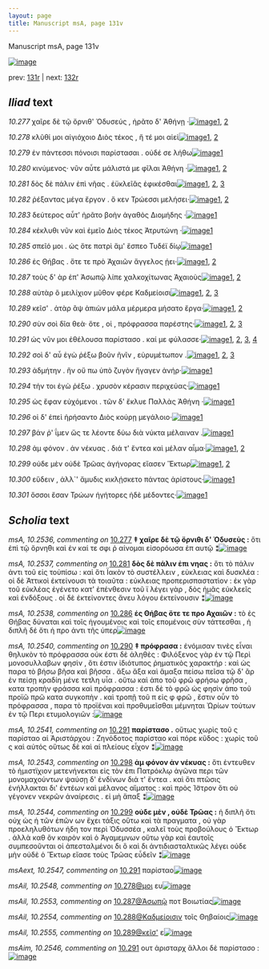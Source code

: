 ```yaml
---
layout: page
title: Manuscript msA, page 131v
---
```


Manuscript msA, page 131v

[![image](http://www.homermultitext.org/iipsrv?OBJ=IIP,1.0&FIF=/project/homer/pyramidal/deepzoom/hmt/vaimg/2017a/VA131VN_0634.tif&WID=100&CVT=JPEG)](http://www.homermultitext.org/ict2/?urn=urn:cite2:hmt:vaimg.2017a:VA131VN_0634)

prev:  [131r](../131r/) | next:  [132r](../132r/)

## *Iliad* text

*10.277* <a id="10.277"/> χαῖρε δὲ τῷ ὄρνιθ' Ὀδυσεύς , ἠρᾶτο δ' Ἀθήνῃ ·[![image](http://www.homermultitext.org/iipsrv?OBJ=IIP,1.0&FIF=/project/homer/pyramidal/deepzoom/hmt/vaimg/2017a/VA131VN_0634.tif&RGN=0.4775,0.2299,0.4214,0.0263&WID=1000&CVT=JPEG)](http://www.homermultitext.org/ict2/?urn=urn:cite2:hmt:vaimg.2017a:VA131VN_0634@0.4775,0.2299,0.4214,0.0263)[1](#msA_10.2536), [2](#msA_10.1)

*10.278* <a id="10.278"/> κλῦθί μοι αἰγιόχοιο Διὸς τέκος , ἥ τέ μοι αἰεὶ[![image](http://www.homermultitext.org/iipsrv?OBJ=IIP,1.0&FIF=/project/homer/pyramidal/deepzoom/hmt/vaimg/2017a/VA131VN_0634.tif&RGN=0.4765,0.2479,0.4214,0.0263&WID=1000&CVT=JPEG)](http://www.homermultitext.org/ict2/?urn=urn:cite2:hmt:vaimg.2017a:VA131VN_0634@0.4765,0.2479,0.4214,0.0263)[1](#msAil_10.2548), [2](#msA_10.1)

*10.279* <a id="10.279"/> ἐν πάντεσσι πόνοισι παρίστασαι . οὐδέ σε λήθω[![image](http://www.homermultitext.org/iipsrv?OBJ=IIP,1.0&FIF=/project/homer/pyramidal/deepzoom/hmt/vaimg/2017a/VA131VN_0634.tif&RGN=0.4725,0.269,0.4054,0.0263&WID=1000&CVT=JPEG)](http://www.homermultitext.org/ict2/?urn=urn:cite2:hmt:vaimg.2017a:VA131VN_0634@0.4725,0.269,0.4054,0.0263)[1](#msA_10.1)

*10.280* <a id="10.280"/> κινύμενος· νῦν αὖτε μάλιστά με φῖλαι Ἀθήνη ·[![image](http://www.homermultitext.org/iipsrv?OBJ=IIP,1.0&FIF=/project/homer/pyramidal/deepzoom/hmt/vaimg/2017a/VA131VN_0634.tif&RGN=0.4825,0.2855,0.4164,0.0263&WID=1000&CVT=JPEG)](http://www.homermultitext.org/ict2/?urn=urn:cite2:hmt:vaimg.2017a:VA131VN_0634@0.4825,0.2855,0.4164,0.0263)[1](#msAil_10.2549), [2](#msA_10.1)

*10.281* <a id="10.281"/> δὸς δὲ πάλιν ἐπὶ νῆας . ἐϋκλεῖᾰς ἐφικέσθαι[![image](http://www.homermultitext.org/iipsrv?OBJ=IIP,1.0&FIF=/project/homer/pyramidal/deepzoom/hmt/vaimg/2017a/VA131VN_0634.tif&RGN=0.4805,0.3043,0.4254,0.0263&WID=1000&CVT=JPEG)](http://www.homermultitext.org/ict2/?urn=urn:cite2:hmt:vaimg.2017a:VA131VN_0634@0.4805,0.3043,0.4254,0.0263)[1](#msAil_10.2550), [2](#msA_10.2537), [3](#msA_10.1)

*10.282* <a id="10.282"/> ῥέξαντας μέγα ἔργον . ὅ κεν Τρώεσσι μελήσει·[![image](http://www.homermultitext.org/iipsrv?OBJ=IIP,1.0&FIF=/project/homer/pyramidal/deepzoom/hmt/vaimg/2017a/VA131VN_0634.tif&RGN=0.4805,0.3283,0.4254,0.0218&WID=1000&CVT=JPEG)](http://www.homermultitext.org/ict2/?urn=urn:cite2:hmt:vaimg.2017a:VA131VN_0634@0.4805,0.3283,0.4254,0.0218)[1](#msAim_10.2545), [2](#msA_10.1)

*10.283* <a id="10.283"/> δεύτερος αὖτ' ἠρᾶτο βοὴν ἀγαθὸς Διομήδης ·[![image](http://www.homermultitext.org/iipsrv?OBJ=IIP,1.0&FIF=/project/homer/pyramidal/deepzoom/hmt/vaimg/2017a/VA131VN_0634.tif&RGN=0.4835,0.3464,0.4254,0.024&WID=1000&CVT=JPEG)](http://www.homermultitext.org/ict2/?urn=urn:cite2:hmt:vaimg.2017a:VA131VN_0634@0.4835,0.3464,0.4254,0.024)[1](#msA_10.1)

*10.284* <a id="10.284"/> κέκλυθι νῦν καὶ ἐμεῖο Διὸς τέκος Ἀτρυτώνη ·[![image](http://www.homermultitext.org/iipsrv?OBJ=IIP,1.0&FIF=/project/homer/pyramidal/deepzoom/hmt/vaimg/2017a/VA131VN_0634.tif&RGN=0.4815,0.3651,0.4254,0.024&WID=1000&CVT=JPEG)](http://www.homermultitext.org/ict2/?urn=urn:cite2:hmt:vaimg.2017a:VA131VN_0634@0.4815,0.3651,0.4254,0.024)[1](#msA_10.1)

*10.285* <a id="10.285"/> σπεῖό μοι . ὡς ὅτε πατρὶ ἅμ' ἕσπεο Τυδέϊ δίῳ[![image](http://www.homermultitext.org/iipsrv?OBJ=IIP,1.0&FIF=/project/homer/pyramidal/deepzoom/hmt/vaimg/2017a/VA131VN_0634.tif&RGN=0.4815,0.3832,0.4254,0.024&WID=1000&CVT=JPEG)](http://www.homermultitext.org/ict2/?urn=urn:cite2:hmt:vaimg.2017a:VA131VN_0634@0.4815,0.3832,0.4254,0.024)[1](#msA_10.1)

*10.286* <a id="10.286"/> ἐς Θήβας . ὅτε τε πρὸ Ἀχαιῶν ἄγγελος ῄει·[![image](http://www.homermultitext.org/iipsrv?OBJ=IIP,1.0&FIF=/project/homer/pyramidal/deepzoom/hmt/vaimg/2017a/VA131VN_0634.tif&RGN=0.4785,0.4027,0.3824,0.024&WID=1000&CVT=JPEG)](http://www.homermultitext.org/ict2/?urn=urn:cite2:hmt:vaimg.2017a:VA131VN_0634@0.4785,0.4027,0.3824,0.024)[1](#msA_10.2538), [2](#msA_10.1)

*10.287* <a id="10.287"/> τοὺς δ' ὰρ ἐπ' Ἀσωπῷ λίπε χαλκοχίτωνας Ἀχαιοὺς[![image](http://www.homermultitext.org/iipsrv?OBJ=IIP,1.0&FIF=/project/homer/pyramidal/deepzoom/hmt/vaimg/2017a/VA131VN_0634.tif&RGN=0.4775,0.4215,0.4364,0.024&WID=1000&CVT=JPEG)](http://www.homermultitext.org/ict2/?urn=urn:cite2:hmt:vaimg.2017a:VA131VN_0634@0.4775,0.4215,0.4364,0.024)[1](#msAil_10.2553), [2](#msA_10.1)

*10.288* <a id="10.288"/> αὐτὰρ ὃ μειλίχιον μῦθον φέρε Καδμείοισι[![image](http://www.homermultitext.org/iipsrv?OBJ=IIP,1.0&FIF=/project/homer/pyramidal/deepzoom/hmt/vaimg/2017a/VA131VN_0634.tif&RGN=0.4745,0.4403,0.3964,0.024&WID=1000&CVT=JPEG)](http://www.homermultitext.org/ict2/?urn=urn:cite2:hmt:vaimg.2017a:VA131VN_0634@0.4745,0.4403,0.3964,0.024)[1](#msA_10.2539), [2](#msAil_10.2554), [3](#msA_10.1)

*10.289* <a id="10.289"/> κεῖσ' . ἀτὰρ ἂψ ἀπιὼν μάλα μέρμερα μήσατο ἔργα·[![image](http://www.homermultitext.org/iipsrv?OBJ=IIP,1.0&FIF=/project/homer/pyramidal/deepzoom/hmt/vaimg/2017a/VA131VN_0634.tif&RGN=0.4815,0.4583,0.4505,0.024&WID=1000&CVT=JPEG)](http://www.homermultitext.org/ict2/?urn=urn:cite2:hmt:vaimg.2017a:VA131VN_0634@0.4815,0.4583,0.4505,0.024)[1](#msA_10.1), [2](#msAil_10.2555)

*10.290* <a id="10.290"/> σὺν σοὶ δῖα θεὰ· ὅτε , οἱ , πρόφρασσα παρέστης·[![image](http://www.homermultitext.org/iipsrv?OBJ=IIP,1.0&FIF=/project/homer/pyramidal/deepzoom/hmt/vaimg/2017a/VA131VN_0634.tif&RGN=0.4805,0.4763,0.4204,0.024&WID=1000&CVT=JPEG)](http://www.homermultitext.org/ict2/?urn=urn:cite2:hmt:vaimg.2017a:VA131VN_0634@0.4805,0.4763,0.4204,0.024)[1](#msAil_10.2557), [2](#msA_10.1), [3](#msA_10.2540)

*10.291* <a id="10.291"/> ὡς νῦν μοι ἐθέλουσα παρίστασο . καί με φύλασσε·[![image](http://www.homermultitext.org/iipsrv?OBJ=IIP,1.0&FIF=/project/homer/pyramidal/deepzoom/hmt/vaimg/2017a/VA131VN_0634.tif&RGN=0.4815,0.4914,0.4364,0.0293&WID=1000&CVT=JPEG)](http://www.homermultitext.org/ict2/?urn=urn:cite2:hmt:vaimg.2017a:VA131VN_0634@0.4815,0.4914,0.4364,0.0293)[1](#msA_10.2541), [2](#msA_10.1), [3](#msAim_10.2546), [4](#msAext_10.2547)

*10.292* <a id="10.292"/> σοὶ δ' αὖ ἐγὼ ῥέξω βοῦν ῆνῐν , εὐρυμέτωπον .[![image](http://www.homermultitext.org/iipsrv?OBJ=IIP,1.0&FIF=/project/homer/pyramidal/deepzoom/hmt/vaimg/2017a/VA131VN_0634.tif&RGN=0.4825,0.5094,0.4074,0.0285&WID=1000&CVT=JPEG)](http://www.homermultitext.org/ict2/?urn=urn:cite2:hmt:vaimg.2017a:VA131VN_0634@0.4825,0.5094,0.4074,0.0285)[1](#msAil_10.2558), [2](#msA_10.2542), [3](#msA_10.1)

*10.293* <a id="10.293"/> ἀδμήτην . ἣν οὔ πω ὑπὸ ζυγὸν ἤγαγεν ἀνήρ·[![image](http://www.homermultitext.org/iipsrv?OBJ=IIP,1.0&FIF=/project/homer/pyramidal/deepzoom/hmt/vaimg/2017a/VA131VN_0634.tif&RGN=0.4845,0.5297,0.4074,0.0285&WID=1000&CVT=JPEG)](http://www.homermultitext.org/ict2/?urn=urn:cite2:hmt:vaimg.2017a:VA131VN_0634@0.4845,0.5297,0.4074,0.0285)[1](#msA_10.1)

*10.294* <a id="10.294"/> τήν τοι ἐγὼ ῥέξω . χρυσὸν κέρασιν περιχεύας·[![image](http://www.homermultitext.org/iipsrv?OBJ=IIP,1.0&FIF=/project/homer/pyramidal/deepzoom/hmt/vaimg/2017a/VA131VN_0634.tif&RGN=0.4805,0.5485,0.4384,0.0285&WID=1000&CVT=JPEG)](http://www.homermultitext.org/ict2/?urn=urn:cite2:hmt:vaimg.2017a:VA131VN_0634@0.4805,0.5485,0.4384,0.0285)[1](#msA_10.1)

*10.295* <a id="10.295"/> ὡς ἔφαν εὐχόμενοι . τῶν δ' ἔκλυε Παλλὰς Ἀθήνη ·[![image](http://www.homermultitext.org/iipsrv?OBJ=IIP,1.0&FIF=/project/homer/pyramidal/deepzoom/hmt/vaimg/2017a/VA131VN_0634.tif&RGN=0.4865,0.5665,0.4384,0.0285&WID=1000&CVT=JPEG)](http://www.homermultitext.org/ict2/?urn=urn:cite2:hmt:vaimg.2017a:VA131VN_0634@0.4865,0.5665,0.4384,0.0285)[1](#msA_10.1)

*10.296* <a id="10.296"/> οἱ δ' ἐπεὶ ἠρήσαντο Διὸς κούρῃ μεγάλοιο·[![image](http://www.homermultitext.org/iipsrv?OBJ=IIP,1.0&FIF=/project/homer/pyramidal/deepzoom/hmt/vaimg/2017a/VA131VN_0634.tif&RGN=0.4805,0.5875,0.4064,0.0285&WID=1000&CVT=JPEG)](http://www.homermultitext.org/ict2/?urn=urn:cite2:hmt:vaimg.2017a:VA131VN_0634@0.4805,0.5875,0.4064,0.0285)[1](#msA_10.1)

*10.297* <a id="10.297"/> βάν ῥ' ΐμεν ὥς τε λέοντε δύω διὰ νύκτα μέλαιναν .[![image](http://www.homermultitext.org/iipsrv?OBJ=IIP,1.0&FIF=/project/homer/pyramidal/deepzoom/hmt/vaimg/2017a/VA131VN_0634.tif&RGN=0.4815,0.6056,0.4494,0.0263&WID=1000&CVT=JPEG)](http://www.homermultitext.org/ict2/?urn=urn:cite2:hmt:vaimg.2017a:VA131VN_0634@0.4815,0.6056,0.4494,0.0263)[1](#msA_10.1)

*10.298* <a id="10.298"/> ἀμ φόνον . ἀν νέκυας . διά τ' ἔντεα καὶ μέλαν αἷμα·[![image](http://www.homermultitext.org/iipsrv?OBJ=IIP,1.0&FIF=/project/homer/pyramidal/deepzoom/hmt/vaimg/2017a/VA131VN_0634.tif&RGN=0.4825,0.6243,0.4494,0.0263&WID=1000&CVT=JPEG)](http://www.homermultitext.org/ict2/?urn=urn:cite2:hmt:vaimg.2017a:VA131VN_0634@0.4825,0.6243,0.4494,0.0263)[1](#msA_10.2543), [2](#msA_10.1)

*10.299* <a id="10.299"/> οὐδε μὲν οὐδὲ Τρῶας ἀγήνορας εἴασεν Ἕκτωρ[![image](http://www.homermultitext.org/iipsrv?OBJ=IIP,1.0&FIF=/project/homer/pyramidal/deepzoom/hmt/vaimg/2017a/VA131VN_0634.tif&RGN=0.4815,0.6431,0.4254,0.0263&WID=1000&CVT=JPEG)](http://www.homermultitext.org/ict2/?urn=urn:cite2:hmt:vaimg.2017a:VA131VN_0634@0.4815,0.6431,0.4254,0.0263)[1](#msA_10.2544), [2](#msA_10.1)

*10.300* <a id="10.300"/> εὕδειν , ἀλλ`' ἄμυδις κικλῄσκετο πάντας ἀρίστους·[![image](http://www.homermultitext.org/iipsrv?OBJ=IIP,1.0&FIF=/project/homer/pyramidal/deepzoom/hmt/vaimg/2017a/VA131VN_0634.tif&RGN=0.4795,0.6597,0.4384,0.0285&WID=1000&CVT=JPEG)](http://www.homermultitext.org/ict2/?urn=urn:cite2:hmt:vaimg.2017a:VA131VN_0634@0.4795,0.6597,0.4384,0.0285)[1](#msA_10.1)

*10.301* <a id="10.301"/> ὅσσοι ἔσαν Τρώων ἡγήτορες ἠδὲ μέδοντες·[![image](http://www.homermultitext.org/iipsrv?OBJ=IIP,1.0&FIF=/project/homer/pyramidal/deepzoom/hmt/vaimg/2017a/VA131VN_0634.tif&RGN=0.4805,0.6814,0.4074,0.0278&WID=1000&CVT=JPEG)](http://www.homermultitext.org/ict2/?urn=urn:cite2:hmt:vaimg.2017a:VA131VN_0634@0.4805,0.6814,0.4074,0.0278)[1](#msA_10.1)

## *Scholia* text

*msA, 10.2536, commenting on* [10.277](#10.277)  <a id="msA_10.2536"/> **‡ χαῖρε δὲ τῷ ὄρνιθι δ' Ὀδυσεὺς :** ὅτι ἐπὶ τῷ ὄρνη̈θι καὶ ἐν καί τε σφι ῥ αίνομαι εἰσορόωσα ἐπ αυτῷ ⁑[![image](http://www.homermultitext.org/iipsrv?OBJ=IIP,1.0&FIF=/project/homer/pyramidal/deepzoom/hmt/vaimg/2017a/VA131VN_0634.tif&RGN=0.213,0.1134,0.625,0.0218&WID=1000&CVT=JPEG)](http://www.homermultitext.org/ict2/?urn=urn:cite2:hmt:vaimg.2017a:VA131VN_0634@0.213,0.1134,0.625,0.0218)

*msA, 10.2537, commenting on* [10.281](#10.281)  <a id="msA_10.2537"/> **δὸς δὲ πάλιν ἐπι νηας :** ὅτι τὸ πάλιν ἀντι τοῦ εἰς τοὐπίσω : καὶ ὅτι Ϊακὸν τὸ συστέλλειν , εὐκλειας καὶ δυσκλέα : οἱ δὲ Ἀττικοὶ ἐκτείνουσι τὰ τοιαῦτα : εὐκλειας προπερισπαστατὶον : ἐκ γὰρ τοῦ εὐκλέας ἐγένετο κατ' ἐπένθεσιν τοῦ ϊ λέγει γὰρ , δὸς ἡμᾶς εὐκλεεῖς καὶ ἐνδόξους . οἱ δὲ ἐκτείνοντες ἄνευ λόγου ἐκτείνουσιν ⁑[![image](http://www.homermultitext.org/iipsrv?OBJ=IIP,1.0&FIF=/project/homer/pyramidal/deepzoom/hmt/vaimg/2017a/VA131VN_0634.tif&RGN=0.214,0.1187,0.717,0.0436&WID=1000&CVT=JPEG)](http://www.homermultitext.org/ict2/?urn=urn:cite2:hmt:vaimg.2017a:VA131VN_0634@0.214,0.1187,0.717,0.0436)

*msA, 10.2538, commenting on* [10.286](#10.286)  <a id="msA_10.2538"/> **ἑς Θήβας ὅτε τε προ Αχαιῶν :** τὸ ἐς Θήβας δύναται καὶ τοῖς ἡγουμένοις καὶ τοῖς επομένοις σὺν τάττεσθαι , ἡ διπλῆ δέ ὅτι ἡ προ ἀντι τῆς ὑπερ[![image](http://www.homermultitext.org/iipsrv?OBJ=IIP,1.0&FIF=/project/homer/pyramidal/deepzoom/hmt/vaimg/2017a/VA131VN_0634.tif&RGN=0.213,0.1533,0.717,0.0188&WID=1000&CVT=JPEG)](http://www.homermultitext.org/ict2/?urn=urn:cite2:hmt:vaimg.2017a:VA131VN_0634@0.213,0.1533,0.717,0.0188)

*msA, 10.2540, commenting on* [10.290](#10.290)  <a id="msA_10.2540"/> **‡ πρόφρασα :** ἐνόμισαν τινὲς εἶναι θηλυκὸν τὸ πρόφρασσα οὐκ έστι δὲ ἀληθὲς : Φιλόξενος γὰρ ἐν τῷ Περὶ μονοσυλλαβων φησὶν , ὅτι ἐστιν ἰδιότυπος ῥηματικὸς χαρακτήρ : καὶ ὡς παρα τὸ βήσω βῆσα καὶ βῆσσα . ἄξω ἄξα καὶ ἅμαξα πείσω πεῖσα τῷ δ' ἂρ ἐν πείσῃ κραδίη μένε τετλη υἷα . οὕτω καὶ ἀπο τοῦ φρῶ φρήσω φρῆσα , κατα τροπὴν φράσσα καὶ πρόφρασσα : ἐστι δὲ τὸ φρῶ ὡς φησὶν ἀπο τοῦ προϊῶ πρῶ κατα συγκοπὴν . καὶ τροπῇ τοῦ π εἰς φ φρῶ , ἔστιν οὖν τὸ πρόφρασσα , παρα τὸ προϊέναι καὶ προθυμεῖσθαι μέμνηται Ὠρίων τούτων ἐν τῷ Περι ετυμολογιῶν :[![image](http://www.homermultitext.org/iipsrv?OBJ=IIP,1.0&FIF=/project/homer/pyramidal/deepzoom/hmt/vaimg/2017a/VA131VN_0634.tif&RGN=0.195,0.4606,0.225,0.1615&WID=1000&CVT=JPEG)](http://www.homermultitext.org/ict2/?urn=urn:cite2:hmt:vaimg.2017a:VA131VN_0634@0.195,0.4606,0.225,0.1615)

*msA, 10.2541, commenting on* [10.291](#10.291)  <a id="msA_10.2541"/> **παρίστασο .** οὕτως χωρὶς τοῦ ς παρίσταο αἱ Ἀριστάρχου : Ζηνόδοτος παρίσταο καὶ πόρε κῦδος : χωρὶς τοῦ ς καὶ αὐτός οὕτως δὲ καὶ αἱ πλείους εἶχον ⁑[![image](http://www.homermultitext.org/iipsrv?OBJ=IIP,1.0&FIF=/project/homer/pyramidal/deepzoom/hmt/vaimg/2017a/VA131VN_0634.tif&RGN=0.199,0.6206,0.225,0.0488&WID=1000&CVT=JPEG)](http://www.homermultitext.org/ict2/?urn=urn:cite2:hmt:vaimg.2017a:VA131VN_0634@0.199,0.6206,0.225,0.0488)

*msA, 10.2543, commenting on* [10.298](#10.298)  <a id="msA_10.2543"/> **ἀμ φόνον ἀν νέκυας :** ὅτι ἐντευθεν τὸ ἡμιστϊχιον μετενήνεκται εἰς τὸν ἐπι Πατρόκλῳ ἀγῶνα περι τῶν μονομαχούντων ψαύσῃ δ' ἐνδίνων διά τ' ἔντεα . καὶ ὅτι πτῶσις ἐνήλλακται δι' ἐντέων καὶ μέλανος αἵματος : καὶ πρὸς Ί̈στρον ὅτι οὐ γέγονεν νεκρῶν ἀναίρεσις . εἰ μὴ ἅπαξ ⁑[![image](http://www.homermultitext.org/iipsrv?OBJ=IIP,1.0&FIF=/project/homer/pyramidal/deepzoom/hmt/vaimg/2017a/VA131VN_0634.tif&RGN=0.192,0.7446,0.72,0.0308&WID=1000&CVT=JPEG)](http://www.homermultitext.org/ict2/?urn=urn:cite2:hmt:vaimg.2017a:VA131VN_0634@0.192,0.7446,0.72,0.0308)

*msA, 10.2544, commenting on* [10.299](#10.299)  <a id="msA_10.2544"/> **οὐδε μὲν , οὐδὲ Τρῶας :** ἡ διπλῆ ὅτι οὐχ ὡς ἡ τῶν ἐπῶν ων ἔχει τάξις οὕτω καὶ τὰ πραγματα , οὐ γὰρ προεληλυθότων ήδη τον περὶ Ὀδυσσέα , καλεῖ τοὺς προβούλους ὁ Ἔκτωρ . ἀλλὰ καθ ὃν καιρὸν καὶ ὁ Ἀγαμεμνων οὕτω γὰρ καὶ ἑαυτοῖς συμπεσοῦνται οἱ ἀπεσταλμένοι δι ὃ καὶ δι ἀντιδιασταλτικῶς λέγει οὐδε μὴν οὐδὲ ὁ Ἕκτωρ εἴασε τοὺς Τρῶας εὗδεῖν ⁑[![image](http://www.homermultitext.org/iipsrv?OBJ=IIP,1.0&FIF=/project/homer/pyramidal/deepzoom/hmt/vaimg/2017a/VA131VN_0634.tif&RGN=0.192,0.7724,0.711,0.0361&WID=1000&CVT=JPEG)](http://www.homermultitext.org/ict2/?urn=urn:cite2:hmt:vaimg.2017a:VA131VN_0634@0.192,0.7724,0.711,0.0361)

*msAext, 10.2547, commenting on* [10.291](#10.291)  <a id="msAext_10.2547"/> παρίσταο[![image](http://www.homermultitext.org/iipsrv?OBJ=IIP,1.0&FIF=/project/homer/pyramidal/deepzoom/hmt/vaimg/2017a/VA131VN_0634.tif&RGN=0.104,0.4831,0.049,0.0263&WID=1000&CVT=JPEG)](http://www.homermultitext.org/ict2/?urn=urn:cite2:hmt:vaimg.2017a:VA131VN_0634@0.104,0.4831,0.049,0.0263)

*msAil, 10.2548, commenting on* [10.278@μοι](#10.278@μοι)  <a id="msAil_10.2548"/> ευ[![image](http://www.homermultitext.org/iipsrv?OBJ=IIP,1.0&FIF=/project/homer/pyramidal/deepzoom/hmt/vaimg/2017a/VA131VN_0634.tif&RGN=0.555,0.2502,0.023,0.009&WID=1000&CVT=JPEG)](http://www.homermultitext.org/ict2/?urn=urn:cite2:hmt:vaimg.2017a:VA131VN_0634@0.555,0.2502,0.023,0.009)

*msAil, 10.2553, commenting on* [10.287@Ἀσωπῷ](#10.287@Ἀσωπῷ)  <a id="msAil_10.2553"/> ποτ Βοιωτίας[![image](http://www.homermultitext.org/iipsrv?OBJ=IIP,1.0&FIF=/project/homer/pyramidal/deepzoom/hmt/vaimg/2017a/VA131VN_0634.tif&RGN=0.595,0.4192,0.062,0.009&WID=1000&CVT=JPEG)](http://www.homermultitext.org/ict2/?urn=urn:cite2:hmt:vaimg.2017a:VA131VN_0634@0.595,0.4192,0.062,0.009)

*msAil, 10.2554, commenting on* [10.288@Καδμείοισιν](#10.288@Καδμείοισιν)  <a id="msAil_10.2554"/> τοῖς Θηβαίοις[![image](http://www.homermultitext.org/iipsrv?OBJ=IIP,1.0&FIF=/project/homer/pyramidal/deepzoom/hmt/vaimg/2017a/VA131VN_0634.tif&RGN=0.779,0.438,0.07,0.0113&WID=1000&CVT=JPEG)](http://www.homermultitext.org/ict2/?urn=urn:cite2:hmt:vaimg.2017a:VA131VN_0634@0.779,0.438,0.07,0.0113)

*msAil, 10.2555, commenting on* [10.289@κεῖσ'](#10.289@κεῖσ')  <a id="msAil_10.2555"/> ε[![image](http://www.homermultitext.org/iipsrv?OBJ=IIP,1.0&FIF=/project/homer/pyramidal/deepzoom/hmt/vaimg/2017a/VA131VN_0634.tif&RGN=0.535,0.4576,0.011,0.0083&WID=1000&CVT=JPEG)](http://www.homermultitext.org/ict2/?urn=urn:cite2:hmt:vaimg.2017a:VA131VN_0634@0.535,0.4576,0.011,0.0083)

*msAim, 10.2546, commenting on* [10.291](#10.291)  <a id="msAim_10.2546"/> ουτ ἀρισταρχ ἄλλοι δὲ παρίστασο :[![image](http://www.homermultitext.org/iipsrv?OBJ=IIP,1.0&FIF=/project/homer/pyramidal/deepzoom/hmt/vaimg/2017a/VA131VN_0634.tif&RGN=0.424,0.4936,0.054,0.0406&WID=1000&CVT=JPEG)](http://www.homermultitext.org/ict2/?urn=urn:cite2:hmt:vaimg.2017a:VA131VN_0634@0.424,0.4936,0.054,0.0406)